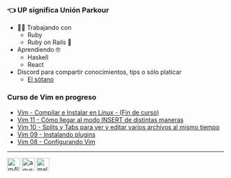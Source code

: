 ### :point_left: UP significa Unión Parkour

* :woman_technologist: Trabajando con
  * Ruby
  * Ruby on Rails :steam_locomotive:
* Aprendiendo :nerd_face:
  * Haskell
  * React
* Discord para compartir conocimientos, tips o sólo platicar
  * [El sótano](https://discord.gg/tCFxmCF)

### Curso de Vim en progreso
<!-- YOUTUBE:START -->
- [Vim - Compilar e Instalar en Linux - (Fin de curso)](https://www.youtube.com/watch?v=UQAW2obn85Q)
- [Vim 11 - Cómo llegar al modo INSERT de distintas maneras](https://www.youtube.com/watch?v=KtXsksTBAvs)
- [Vim 10 - Splits y Tabs para ver y editar varios archivos al mismo tiempo](https://www.youtube.com/watch?v=8k63eT4XVEE)
- [Vim 09 - Instalando plugins](https://www.youtube.com/watch?v=wAPv7rwYXC0)
- [Vim 08 - Configurando Vim](https://www.youtube.com/watch?v=NRA8SfYDVgw)
<!-- YOUTUBE:END -->

---
<p align="left">
<a href="https://fb.com/m4ldad" target="blank"><img align="center" src="https://cdn.jsdelivr.net/npm/simple-icons@3.0.1/icons/facebook.svg" alt="m4ldad" height="30" width="30" /></a>
<a href="https://instagram.com/agus.vama" target="blank"><img align="center" src="https://cdn.jsdelivr.net/npm/simple-icons@3.0.1/icons/instagram.svg" alt="agus.vama" height="30" width="30" /></a>
<a href="https://www.youtube.com/channel/UCGesoeestar8QJlbW3m1toA" target="blank"><img align="center" src="https://cdn.jsdelivr.net/npm/simple-icons@3.0.1/icons/youtube.svg" alt="maldad" height="30" width="30" /></a>
</p>
